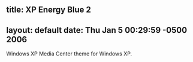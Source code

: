 title: XP Energy Blue 2
---
layout: default
date: Thu Jan 5 00:29:59 -0500 2006
---

Windows XP Media Center theme for Windows XP.
